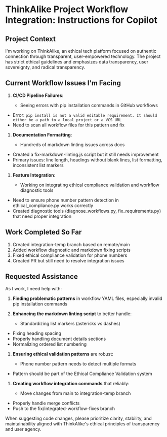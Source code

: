 # ThinkAlike Project Workflow Integration: Instructions for Copilot

## Project Context

I'm working on ThinkAlike, an ethical tech platform focused on authentic connection through transparent, user-empowered
technology. The project has strict ethical guidelines and emphasizes data transparency, user sovereignty, and radical
transparency.

## Current Workflow Issues I'm Facing

1. **CI/CD Pipeline Failures**:

    * Seeing errors with pip installation commands in GitHub workflows
  * Error: `pip install is not a valid editable requirement. It should either be a path to a local project or a VCS URL`
  * Need to scan all workflow files for this pattern and fix

1. **Documentation Formatting**:

    * Hundreds of markdown linting issues across docs
  * Created a fix-markdown-linting.js script but it still needs improvement
  * Primary issues: line length, headings without blank lines, list formatting, inconsistent list markers

1. **Feature Integration**:

    * Working on integrating ethical compliance validation and workflow diagnostic tools
  * Need to ensure phone number pattern detection in ethical_compliance.py works correctly
  * Created diagnostic tools (diagnose_workflows.py, fix_requirements.py) that need proper integration

## Work Completed So Far

1. Created integration-temp branch based on remote/main
2. Added workflow diagnostic and markdown fixing scripts
3. Fixed ethical compliance validation for phone numbers
4. Created PR but still need to resolve integration issues

## Requested Assistance

As I work, I need help with:

1. **Finding problematic patterns** in workflow YAML files, especially invalid pip installation commands
2. **Enhancing the markdown linting script** to better handle:

    * Standardizing list markers (asterisks vs dashes)
  * Fixing heading spacing
  * Properly handling document details sections
  * Normalizing ordered list numbering

1. **Ensuring ethical validation patterns** are robust:

    * Phone number pattern needs to detect multiple formats
  * Pattern should be part of the Ethical Compliance Validation system

1. **Creating workflow integration commands** that reliably:

    * Move changes from main to integration-temp branch
  * Properly handle merge conflicts
  * Push to the fix/integrated-workflow-fixes branch

When suggesting code changes, please prioritize clarity, stability, and maintainability aligned with ThinkAlike's
ethical principles of transparency and user agency.
